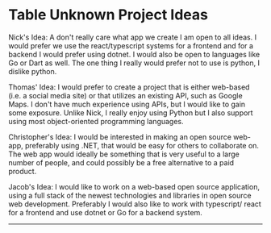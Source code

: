 # Table Unknown Project Ideas

Nick's Idea: A don't really care what app we create I am open to all ideas. I would prefer we
use the react/typescript systems for a frontend and for a backend I would prefer using dotnet.
I would also be open to languages like Go or Dart as well. The one thing I really would prefer not
to use is python, I dislike python.

Thomas' Idea: I would prefer to create a project that is either web-based (i.e. a social media site) or
that utilizes an existing API, such as Google Maps. I don't have much experience using APIs, but I would
like to gain some exposure. Unlike Nick, I really enjoy using Python but I also support using most
object-oriented programming languages.

Christopher's Idea: I would be interested in making an open source web-app, preferably using .NET, that would
be easy for others to collaborate on. The web app would ideally be something that is very useful to a large number
of people, and could possibly be a free alternative to a paid product.

Jacob's Idea: I would like to work on a web-based open source application, using a full stack of the newest
technologies and libraries in open source web development. Preferably I would also like to work with typescript/
react for a frontend and use dotnet or Go for a backend system.

<hr />
